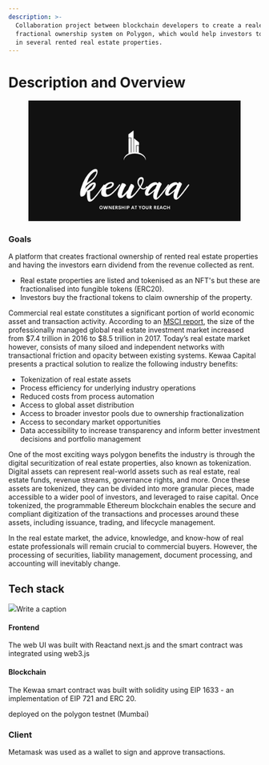 ```yaml
---
description: >-
  Collaboration project between blockchain developers to create a realestate
  fractional ownership system on Polygon, which would help investors to invest
  in several rented real estate properties.
---
```


# Description and Overview



<figure><img src=".gitbook/assets/photo_2022-12-02 17.01.37 (1).jpeg" alt=""><figcaption></figcaption></figure>

### Goals&#x20;



A platform that creates fractional ownership of rented real estate properties and having the investors earn dividend from the revenue collected as rent.

* Real estate properties are listed and tokenised as an NFT's but these are fractionalised into fungible tokens (ERC20).&#x20;
* Investors buy the fractional tokens  to claim ownership of the property.

Commercial real estate constitutes a significant portion of world economic asset and transaction activity. According to an [MSCI report](https://www.msci.com/www/research-paper/real-estate-market-size-2017/01032786497), the size of the professionally managed global real estate investment market increased from $7.4 trillion in 2016 to $8.5 trillion in 2017. Today’s real estate market however, consists of many siloed and independent networks with transactional friction and opacity between existing systems. Kewaa Capital presents a practical solution to realize the following industry benefits:

* Tokenization of real estate assets
* Process efficiency for underlying industry operations
* Reduced costs from process automation
* Access to global asset distribution
* Access to broader investor pools due to ownership fractionalization
* Access to secondary market opportunities
* Data accessibility to increase transparency and inform better investment decisions and portfolio management

One of the most exciting ways polygon benefits the industry is through the digital securitization of real estate properties, also known as tokenization. Digital assets can represent real-world assets such as real estate, real estate funds, revenue streams, governance rights, and more. Once these assets are tokenized, they can be divided into more granular pieces, made accessible to a wider pool of investors, and leveraged to raise capital. Once tokenized, the programmable Ethereum blockchain enables the secure and compliant digitization of the transactions and processes around these assets, including issuance, trading, and lifecycle management.

In the real estate market, the advice, knowledge, and know-how of real estate professionals will remain crucial to commercial buyers. However, the processing of securities, liability management, document processing, and accounting will inevitably change.



## Tech stack

​![](https://files.gitbook.com/v0/b/gitbook-x-prod.appspot.com/o/spaces%2FBLCVsBR02dpUSZaUdkAv%2Fuploads%2FrwLXcbL8bNE1MWyoJ58a%2FTech-Stack-Diagram3\(1\).png?alt=media\&token=76bd19c9-4a55-4551-8054-2e55f131eb4d)Write a caption​

#### Frontend  <a href="#frontend" id="frontend"></a>

The web UI was built with Reactand next.js and the smart contract was integrated using web3.js

#### Blockchain <a href="#blockchain" id="blockchain"></a>

The Kewaa smart contract was built with solidity using EIP 1633 - an implementation of EIP 721 and ERC 20.

deployed on the polygon testnet (Mumbai)

### Client

Metamask was used as a wallet to sign and approve transactions.
